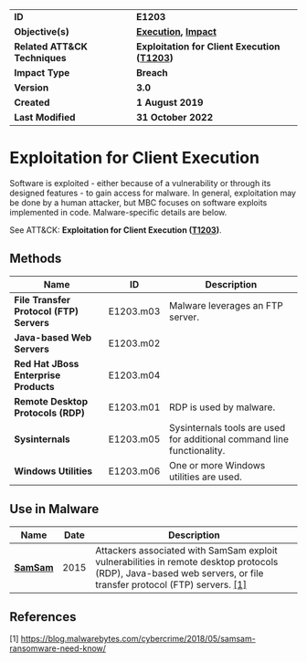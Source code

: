 <table>
<tr>
<td><b>ID</b></td>
<td><b>E1203</b></td>
</tr>
<tr>
<td><b>Objective(s)</b></td>
<td><b><a href="../execution">Execution</a>, <a href="../impact">Impact</a></b></td>
</tr>
<tr>
<td><b>Related ATT&CK Techniques</b></td>
<td><b>Exploitation for Client Execution (<a href="https://attack.mitre.org/techniques/T1203">T1203</a>)</b></td>
</tr>
<tr>
<td><b>Impact Type</b></td>
<td><b>Breach</b></td>
</tr>
<tr>
<td><b>Version</b></td>
<td><b>3.0</b></td>
</tr>
<tr>
<td><b>Created</b></td>
<td><b>1 August 2019</b></td>
</tr>
<tr>
<td><b>Last Modified</b></td>
<td><b>31 October 2022</b></td>
</tr>
</table>


# Exploitation for Client Execution

Software is exploited - either because of a vulnerability or through its designed features - to gain access for malware. In general, exploitation may be done by a human attacker, but MBC focuses on software exploits implemented in code. Malware-specific details are below.

See ATT&CK: **Exploitation for Client Execution ([T1203](https://attack.mitre.org/techniques/T1203))**.

## Methods

|Name|ID|Description|
|---|---|---|
|**File Transfer Protocol (FTP) Servers**|E1203.m03|Malware leverages an FTP server.|
|**Java-based Web Servers**|E1203.m02||
|**Red Hat JBoss Enterprise Products**|E1203.m04||
|**Remote Desktop Protocols (RDP)**|E1203.m01|RDP is used by malware.|
|**Sysinternals**|E1203.m05|Sysinternals tools are used for additional command line functionality.|
|**Windows Utilities**|E1203.m06|One or more Windows utilities are used.|

## Use in Malware

|Name|Date|Description|
|---|---|---|
|[**SamSam**](../xample-malware/samsam.md)|2015|Attackers associated with SamSam exploit vulnerabilities in remote desktop protocols (RDP), Java-based web servers, or file transfer protocol (FTP) servers. [[1]](#1)|

## References

<a name="1">[1]</a> https://blog.malwarebytes.com/cybercrime/2018/05/samsam-ransomware-need-know/
